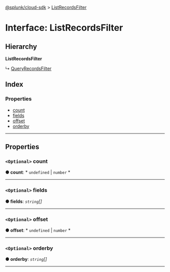 [@splunk/cloud-sdk](../README.md) > [ListRecordsFilter](../interfaces/listrecordsfilter.md)

# Interface: ListRecordsFilter

## Hierarchy

**ListRecordsFilter**

↳  [QueryRecordsFilter](queryrecordsfilter.md)

## Index

### Properties

* [count](listrecordsfilter.md#count)
* [fields](listrecordsfilter.md#fields)
* [offset](listrecordsfilter.md#offset)
* [orderby](listrecordsfilter.md#orderby)

---

## Properties

<a id="count"></a>

### `<Optional>` count

**● count**: * `undefined` &#124; `number`
*

___
<a id="fields"></a>

### `<Optional>` fields

**● fields**: *`string`[]*

___
<a id="offset"></a>

### `<Optional>` offset

**● offset**: * `undefined` &#124; `number`
*

___
<a id="orderby"></a>

### `<Optional>` orderby

**● orderby**: *`string`[]*

___


